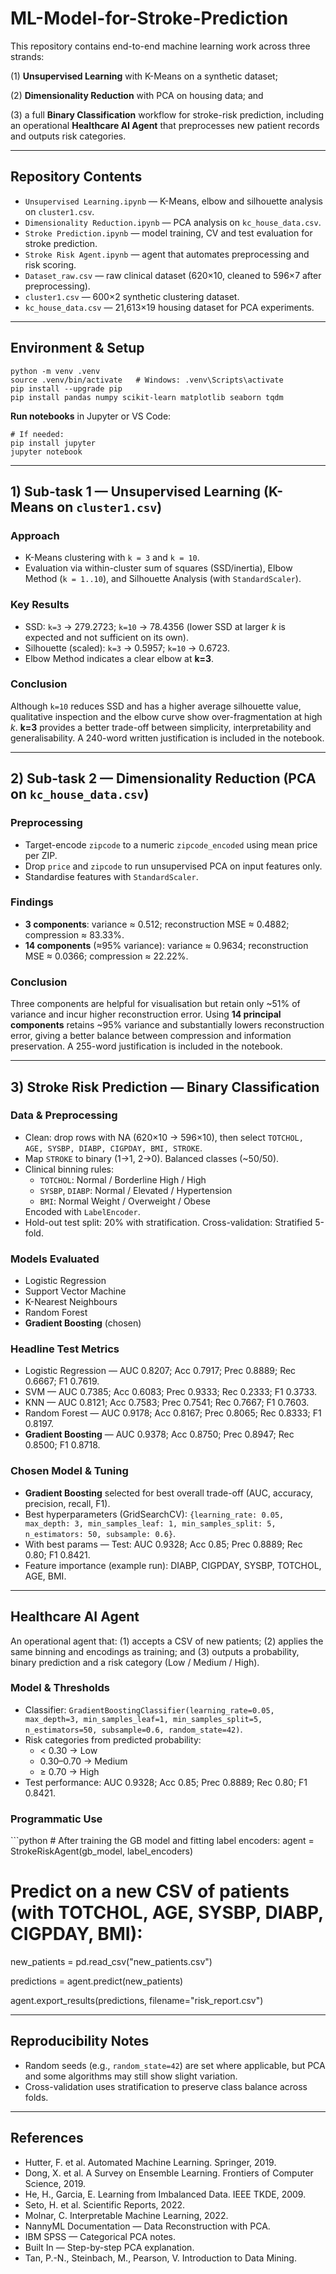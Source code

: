 <h1>ML-Model-for-Stroke-Prediction</h1>

<p>
This repository contains end-to-end machine learning work across three strands:
  
(1) <strong>Unsupervised Learning</strong> with K-Means on a synthetic dataset;

(2) <strong>Dimensionality Reduction</strong> with PCA on housing data; and

(3) a full <strong>Binary Classification</strong> workflow for stroke-risk prediction, including an
operational <strong>Healthcare AI Agent</strong> that preprocesses new patient records and outputs risk categories.
</p>

<hr>

<h2>Repository Contents</h2>
<ul>
  <li><code>Unsupervised Learning.ipynb</code> — K-Means, elbow and silhouette analysis on <code>cluster1.csv</code>.</li>
  <li><code>Dimensionality Reduction.ipynb</code> — PCA analysis on <code>kc_house_data.csv</code>.</li>
  <li><code>Stroke Prediction.ipynb</code> — model training, CV and test evaluation for stroke prediction.</li>
  <li><code>Stroke Risk Agent.ipynb</code> — agent that automates preprocessing and risk scoring.</li>
  <li><code>Dataset_raw.csv</code> — raw clinical dataset (620×10, cleaned to 596×7 after preprocessing).</li>
  <li><code>cluster1.csv</code> — 600×2 synthetic clustering dataset.</li>
  <li><code>kc_house_data.csv</code> — 21,613×19 housing dataset for PCA experiments.</li>
</ul>

<hr>

<h2>Environment & Setup</h2>
<pre><code>python -m venv .venv
source .venv/bin/activate   # Windows: .venv\Scripts\activate
pip install --upgrade pip
pip install pandas numpy scikit-learn matplotlib seaborn tqdm
</code></pre>

<p><strong>Run notebooks</strong> in Jupyter or VS Code:</p>
<pre><code># If needed:
pip install jupyter
jupyter notebook
</code></pre>

<hr>

<h2>1) Sub-task 1 — Unsupervised Learning (K-Means on <code>cluster1.csv</code>)</h2>

<h3>Approach</h3>
<ul>
  <li>K-Means clustering with <code>k = 3</code> and <code>k = 10</code>.</li>
  <li>Evaluation via within-cluster sum of squares (SSD/inertia), Elbow Method (<code>k = 1..10</code>), and Silhouette Analysis (with <code>StandardScaler</code>).</li>
</ul>

<h3>Key Results</h3>
<ul>
  <li>SSD: <code>k=3</code> → 279.2723; <code>k=10</code> → 78.4356 (lower SSD at larger <em>k</em> is expected and not sufficient on its own).</li>
  <li>Silhouette (scaled): <code>k=3</code> → 0.5957; <code>k=10</code> → 0.6723.</li>
  <li>Elbow Method indicates a clear elbow at <strong>k=3</strong>.</li>
</ul>

<h3>Conclusion</h3>
<p>
Although <code>k=10</code> reduces SSD and has a higher average silhouette value, qualitative inspection and the elbow curve
show over-fragmentation at high <em>k</em>. <strong>k=3</strong> provides a better trade-off between simplicity, interpretability and generalisability.
A 240-word written justification is included in the notebook.
</p>

<hr>

<h2>2) Sub-task 2 — Dimensionality Reduction (PCA on <code>kc_house_data.csv</code>)</h2>

<h3>Preprocessing</h3>
<ul>
  <li>Target-encode <code>zipcode</code> to a numeric <code>zipcode_encoded</code> using mean price per ZIP.</li>
  <li>Drop <code>price</code> and <code>zipcode</code> to run unsupervised PCA on input features only.</li>
  <li>Standardise features with <code>StandardScaler</code>.</li>
</ul>

<h3>Findings</h3>
<ul>
  <li><strong>3 components</strong>: variance ≈ 0.512; reconstruction MSE ≈ 0.4882; compression ≈ 83.33%.</li>
  <li><strong>14 components</strong> (≈95% variance): variance ≈ 0.9634; reconstruction MSE ≈ 0.0366; compression ≈ 22.22%.</li>
</ul>

<h3>Conclusion</h3>
<p>
Three components are helpful for visualisation but retain only ~51% of variance and incur higher reconstruction error.
Using <strong>14 principal components</strong> retains ~95% variance and substantially lowers reconstruction error, giving a better balance
between compression and information preservation. A 255-word justification is included in the notebook.
</p>

<hr>

<h2>3) Stroke Risk Prediction — Binary Classification</h2>

<h3>Data & Preprocessing</h3>
<ul>
  <li>Clean: drop rows with NA (620×10 → 596×10), then select <code>TOTCHOL, AGE, SYSBP, DIABP, CIGPDAY, BMI, STROKE</code>.</li>
  <li>Map <code>STROKE</code> to binary (1→1, 2→0). Balanced classes (~50/50).</li>
  <li>Clinical binning rules:
    <ul>
      <li><code>TOTCHOL</code>: Normal / Borderline High / High</li>
      <li><code>SYSBP</code>, <code>DIABP</code>: Normal / Elevated / Hypertension</li>
      <li><code>BMI</code>: Normal Weight / Overweight / Obese</li>
    </ul>
    Encoded with <code>LabelEncoder</code>.
  </li>
  <li>Hold-out test split: 20% with stratification. Cross-validation: Stratified 5-fold.</li>
</ul>

<h3>Models Evaluated</h3>
<ul>
  <li>Logistic Regression</li>
  <li>Support Vector Machine</li>
  <li>K-Nearest Neighbours</li>
  <li>Random Forest</li>
  <li><strong>Gradient Boosting</strong> (chosen)</li>
</ul>

<h3>Headline Test Metrics</h3>
<ul>
  <li>Logistic Regression — AUC 0.8207; Acc 0.7917; Prec 0.8889; Rec 0.6667; F1 0.7619.</li>
  <li>SVM — AUC 0.7385; Acc 0.6083; Prec 0.9333; Rec 0.2333; F1 0.3733.</li>
  <li>KNN — AUC 0.8121; Acc 0.7583; Prec 0.7541; Rec 0.7667; F1 0.7603.</li>
  <li>Random Forest — AUC 0.9178; Acc 0.8167; Prec 0.8065; Rec 0.8333; F1 0.8197.</li>
  <li><strong>Gradient Boosting</strong> — AUC 0.9378; Acc 0.8750; Prec 0.8947; Rec 0.8500; F1 0.8718.</li>
</ul>

<h3>Chosen Model & Tuning</h3>
<ul>
  <li><strong>Gradient Boosting</strong> selected for best overall trade-off (AUC, accuracy, precision, recall, F1).</li>
  <li>Best hyperparameters (GridSearchCV):
    <code>{learning_rate: 0.05, max_depth: 3, min_samples_leaf: 1, min_samples_split: 5, n_estimators: 50, subsample: 0.6}</code>.
  </li>
  <li>With best params — Test: AUC 0.9328; Acc 0.85; Prec 0.8889; Rec 0.80; F1 0.8421.</li>
  <li>Feature importance (example run): DIABP, CIGPDAY, SYSBP, TOTCHOL, AGE, BMI.</li>
</ul>

<hr>

<h2>Healthcare AI Agent</h2>

<p>
An operational agent that:
(1) accepts a CSV of new patients;
(2) applies the same binning and encodings as training; and
(3) outputs a probability, binary prediction and a risk category (Low / Medium / High).
</p>

<h3>Model & Thresholds</h3>
<ul>
  <li>Classifier: <code>GradientBoostingClassifier(learning_rate=0.05, max_depth=3, min_samples_leaf=1, min_samples_split=5, n_estimators=50, subsample=0.6, random_state=42)</code>.</li>
  <li>Risk categories from predicted probability:
    <ul>
      <li>&lt; 0.30 → Low</li>
      <li>0.30–0.70 → Medium</li>
      <li>&ge; 0.70 → High</li>
    </ul>
  </li>
  <li>Test performance: AUC 0.9328; Acc 0.85; Prec 0.8889; Rec 0.80; F1 0.8421.</li>
</ul>

<h3>Programmatic Use</h3>
```python
# After training the GB model and fitting label encoders:
agent = StrokeRiskAgent(gb_model, label_encoders)

# Predict on a new CSV of patients (with TOTCHOL, AGE, SYSBP, DIABP, CIGPDAY, BMI):
new_patients = pd.read_csv("new_patients.csv")

predictions = agent.predict(new_patients)

agent.export_results(predictions, filename="risk_report.csv")

<hr>

<h2>Reproducibility Notes</h2>
<ul>
  <li>Random seeds (e.g., <code>random_state=42</code>) are set where applicable, but PCA and some algorithms may still show slight variation.</li>
  <li>Cross-validation uses stratification to preserve class balance across folds.</li>
</ul>

<hr>

<h2>References</h2>
<ul>
  <li>Hutter, F. et al. Automated Machine Learning. Springer, 2019.</li>
  <li>Dong, X. et al. A Survey on Ensemble Learning. Frontiers of Computer Science, 2019.</li>
  <li>He, H., Garcia, E. Learning from Imbalanced Data. IEEE TKDE, 2009.</li>
  <li>Seto, H. et al. Scientific Reports, 2022.</li>
  <li>Molnar, C. Interpretable Machine Learning, 2022.</li>
  <li>NannyML Documentation — Data Reconstruction with PCA.</li>
  <li>IBM SPSS — Categorical PCA notes.</li>
  <li>Built In — Step-by-step PCA explanation.</li>
  <li>Tan, P.-N., Steinbach, M., Pearson, V. Introduction to Data Mining.</li>
</ul>
